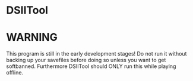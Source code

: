 # DSIITool

# WARNING
This program is still in the early development stages! Do not run it without backing up your savefiles before doing so unless you want to get softbanned. Furthermore DSIITool should ONLY run this while playing offline.